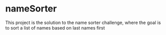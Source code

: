 # nameSorter
This project is the solution to the name sorter challenge, where the goal is to sort a list of names based on last names first
